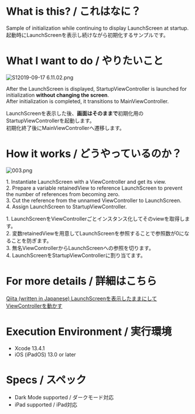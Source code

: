 # What is this? / これはなに？
Sample of initialization while continuing to display LaunchScreen at startup.<br>
起動時にLaunchScreenを表示し続けながら初期化するサンプルです。

# What I want to do / やりたいこと
![S12019-09-17 6.11.02.png](https://qiita-image-store.s3.ap-northeast-1.amazonaws.com/0/95033/36f1101f-b91a-7e3e-3c6a-977ed1aadfc3.png)

After the LaunchScreen is displayed, StartupViewController is launched for initialization **without changing the screen**.<br>
After initialization is completed, it transitions to MainViewController.

LaunchScreenを表示した後、**画面はそのままで**初期化用のStartupViewControllerを起動します。<br>
初期化終了後にMainViewControllerへ遷移します。

# How it works / どうやっているのか？
![003.png](https://qiita-image-store.s3.ap-northeast-1.amazonaws.com/0/95033/5e3dd77e-081a-2e91-d05f-69c42140e4a5.png)
<p>
1. Instantiate LaunchScreen with a ViewController and get its view.<br>
2. Prepare a variable retainedView to reference LaunchScreen to prevent the number of references from becoming zero.<br>
3. Cut the reference from the unnamed ViewController to LaunchScreen.<br>
4. Assign LaunchScreen to StartupViewController.<br>
</p>
<p>
1. LaunchScreenをViewControllerごとインスタンス化してそのviewを取得します。<br>
2. 変数retainedViewを用意してLaunchScreenを参照することで参照数が0になることを防ぎます。<br>
3. 無名ViewControllerからLaunchScreenへの参照を切ります。<br>
4. LaunchScreenをStartupViewControllerに割り当てます。<br>
</p>

# For more details / 詳細はこちら
[Qiita (written in Japanese) LaunchScreenを表示したままにしてViewControllerを動かす](https://qiita.com/Hackenbacker/items/8abcdbb77c42f3670749)

# Execution Environment / 実行環境
* Xcode 13.4.1
* iOS (iPadOS) 13.0 or later

# Specs / スペック
* Dark Mode supported / ダークモード対応
* iPad supported / iPad対応
